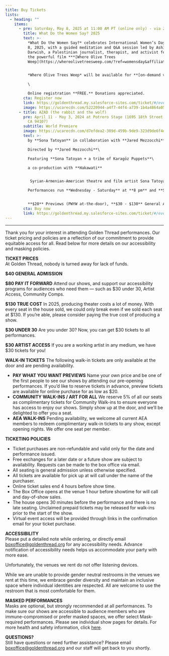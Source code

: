 ```yaml
---
title: Buy Tickets
lists:
  - heading: ""
    items:
      - pre: Saturday, May 8, 2025 at 11:00 AM PT (online only) - via Zoom Webinar
        title: What Do the Women Say? 2025
        text: >-
          *What Do the Women Say?* celebrates International Women’s Day on March
          8, 2025, with a guided meditation and Q&A session led by Ashira
          Darwish, a Palestinian journalist, therapist, and activist featured in
          the powerful film ***[Where Olive Trees
          Weep](https://whereolivetreesweep.com/?ref=womensday&affiliate=goldenthreadproductions)*.** 


          *Where Olive Trees Weep* will be available for **[on-demand viewing](https://whereolivetreesweep.com/?ref=womensday&affiliate=goldenthreadproductions)** for two weeks leading up to March 8, 2025. The film offers a searing exploration of the struggles and resilience of Palestinian people under Israeli occupation. Featuring **Ashira Darwish**, grassroots activist **Ahed Tamimi**, Israeli journalist **Amira Hass**, and trauma-healing work by Dr. Gabor Maté, the film delves into themes of loss, trauma, and the quest for justice.\

          \

          Online registration **FREE.** Donations appreciated.
        cta: Register now
        link: https://goldenthread.my.salesforce-sites.com/ticket/#/events/a0SRh000006rg45MAA
        image: https://ucarecdn.com/52220944-a4f7-44f4-a739-1b4a4864a054/
      - title: AZAD (the rabbit and the wolf)
        pre: April 11 - May 3, 2024 at Potrero Stage (1695 18th Street, San Francisco,
          CA 94107)
        subtitle: W﻿orld Premiere
        image: https://ucarecdn.com/d7efdea2-309d-459b-9de9-323d9de6f4e5/
        text: >-
          by **Sona Tatoyan** in collaboration with **Jared Mezzocchi**\

          Directed by **Jared Mezzocchi**\

          Featuring **Sona Tatoyan + a tribe of Karagöz Puppets**\

          a co-production with **Hakawati**


           Syrian-Armenian-American theatre and film artist Sona Tatoyan, stranded in her family’s abandoned Aleppo home during the Syrian war, discovers her great-great-grandfather’s handmade Karagöz shadow puppets, salvaged from the Armenian Genocide. Guided by the storyteller Scherazad, the puppets unveil bawdy, hilarious, and healing tales that transport Sona through an intergenerational, psychedelic journey, alchemizing a radiant truth: stories, when reimagined, possess the power to transmute trauma to healing.  \

          Performances run **Wednesday - Saturday** at **8 pm** and **Sundays** at **3 pm.**


          **$20** Previews (PWYW at-the-door), **$30 - $130** General Admission.
        cta: Buy now
        link: https://goldenthread.my.salesforce-sites.com/ticket/#/events/a0SRh000006rev7MAA
---
```



- - -

Thank you for your interest in attending Golden Thread performances. Our ticket pricing and policies are a reflection of our commitment to provide equitable access for all. Read below for more details on our accessibility and masking policies.

**TICKET PRICES** \
At Golden Thread, nobody is turned away for lack of funds.

**$40 GENERAL ADMISSION** 

**$80 PAY IT FORWARD** Attend our shows, and support our accessibility programs for audiences who need them — such as $30 under 30, Artist Access, Community Comps.

**$130 TRUE COST** In 2025, producing theater costs a lot of money. With every seat in the house sold, we could only break even if we sold each seat at $130. If you’re able, please consider paying the true cost of producing a show.   

**$30 UNDER 30** Are you under 30? Now, you can get $30 tickets to all performances. 

**$30 ARTIST ACCESS** If you are a working artist in any medium, we have $30 tickets for you!

**WALK-IN TICKETS** The following walk-in tickets are only available at the door and are pending availability.

* **PAY WHAT YOU WANT PREVIEWS** Name your own price and be one of the first people to see our shows by attending our pre-opening performances. If you’d like to reserve tickets in advance, preview tickets are available for online purchase for as low as $20.
* **COMMUNITY WALK-INS / ART FOR ALL** We reserve 5% of all our seats as complimentary tickets for Community Walk-ins to ensure everyone has access to enjoy our shows. Simply show up at the door, and we’ll be delighted to offer you a seat.
* **AEA WALK-INS** Pending availability, we welcome all current AEA members to redeem complimentary walk-in tickets to any show, except opening nights. We offer one seat per member.

**TICKETING POLICIES**

* Ticket purchases are non-refundable and valid only for the date and performance issued.
* Free exchanges for a later date or a future show are subject to availability. Requests can be made to the box office via email.
* All seating is general admission unless otherwise specified.
* All tickets are available for pick up at will call under the name of the purchaser.
* Online ticket sales end 4 hours before show time.
* The Box Office opens at the venue 1 hour before showtime for will call and day-of-show sales.
* The house opens 30 minutes before the performance and there is no late seating. Unclaimed prepaid tickets may be released for walk-ins prior to the start of the show.
* Virtual event access will be provided through links in the confirmation email for your ticket purchase.

**ACCESSIBILITY**\
Please put a detailed note while ordering, or directly email [boxoffice@goldenthread.org](mailto:boxoffice@goldenthread.org) for any accessibility needs. Advance notification of accessibility needs helps us accommodate your party with more ease. 

Unfortunately, the venues we rent do not offer listening devices.

While we are unable to provide gender neutral restrooms in the venues we rent at this time, we embrace gender diversity and maintain an inclusive space where individual identities are respected. All are welcome to use the restroom that is most comfortable for them.

**MASKED PERFORMANCES**\
Masks are optional, but strongly recommended at all performances. To make sure our shows are accessible to audience members who are immune-compromised or prefer masked spaces, we offer select Mask-required performances. Please see individual show pages for details.  For more health and safety information, click [here](https://goldenthread.org/posts/health-safety-protocols/).

**QUESTIONS?**\
Still have questions or need further assistance? Please email [boxoffice@goldenthread.org](mailto:boxoffice@goldenthread.org) and our staff will get back to you shortly.